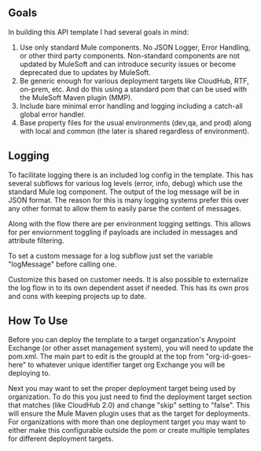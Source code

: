 ## Goals
In building this API template I had several goals in mind:

1.  Use only standard Mule components.  No JSON Logger, Error Handling, or other third party components.  Non-standard components are not updated by MuleSoft and can introduce security issues or become deprecated due to updates by MuleSoft.
2.  Be generic enough for various deployment targets like CloudHub, RTF, on-prem, etc.  And do this using a standard pom that can be used with the MuleSoft Maven plugin (MMP).
3.  Include bare minimal error handling and logging including a catch-all global error handler.
4.  Base property files for the usual environments (dev,qa, and prod) along with local and common (the later is shared regardless of environment).

## Logging
To facilitate logging there is an included log config in the template.  This has several subflows for various log levels (error, info, debug) which use the standard Mule log component.  The output of the log message will be in JSON format.  The reason for this is many logging systems prefer this over any other format to allow them to easily parse the content of messages.

Along with the flow there are per environment logging settings.  This allows for per enviornment toggling if payloads are included in messages and attribute filtering.

To set a custom message for a log subflow just set the variable "logMessage" before calling one.

Customize this based on customer needs.  It is also possible to externalize the log flow in to its own dependent asset if needed.  This has its own pros and cons with keeping projects up to date.

## How To Use
Before you can deploy the template to a target organzation's Anypoint Exchange (or other asset management system), you will need to update the pom.xml.  The main part to edit is the groupId at the top from "org-id-goes-here" to whatever unique identifier target org Exchange you will be deploying to.

Next you may want to set the proper deployment target being used by organization.  To do this you just need to find the deployment target section that matches (like CloudHub 2.0) and change "skip" setting to "false".  This will ensure the Mule Maven plugin uses that as the target for deployments.  For organizations with more than one deployment target you may want to either make this configurable outside the pom or create multiple templates for different deployment targets.
